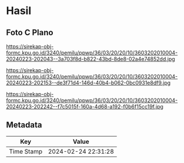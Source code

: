 # Hasil

## Foto C Plano

https://sirekap-obj-formc.kpu.go.id/3240/pemilu/ppwp/36/03/20/20/10/3603202010004-20240223-202043--3a703f8d-b822-43bd-8de8-02a4e74852dd.jpg

https://sirekap-obj-formc.kpu.go.id/3240/pemilu/ppwp/36/03/20/20/10/3603202010004-20240223-202153--de3f71d4-146d-40b4-b062-0bc0931e8df9.jpg

https://sirekap-obj-formc.kpu.go.id/3240/pemilu/ppwp/36/03/20/20/10/3603202010004-20240223-202242--f7c5015f-160a-4d68-a192-f0b6f15cc19f.jpg


## Metadata

| Key        | Value               |
| ---------- | ------------------- |
| Time Stamp | 2024-02-24 22:31:28 |



